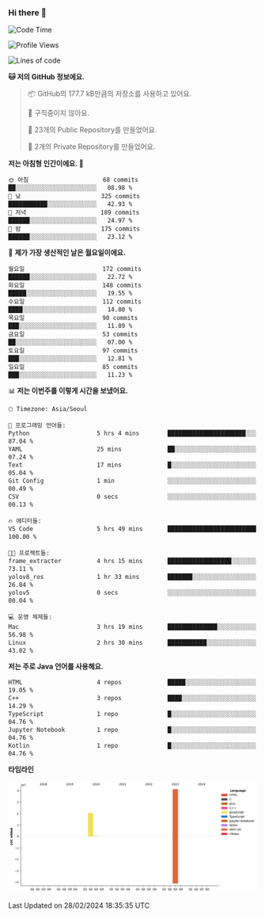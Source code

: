 ### Hi there 👋

<!--
**otm0937/otm0937** is a ✨ _special_ ✨ repository because its `README.md` (this file) appears on your GitHub profile.

Here are some ideas to get you started:

- 🔭 I’m currently working on ...
- 🌱 I’m currently learning ...
- 👯 I’m looking to collaborate on ...
- 🤔 I’m looking for help with ...
- 💬 Ask me about ...
- 📫 How to reach me: ...
- 😄 Pronouns: ...
- ⚡ Fun fact: ...
-->

  <!--START_SECTION:waka-->
![Code Time](http://img.shields.io/badge/Code%20Time-1%2C030%20hrs%2051%20mins-blue)

![Profile Views](http://img.shields.io/badge/Profile%20Views-0-blue)

![Lines of code](https://img.shields.io/badge/%EC%A0%80%EB%8A%94%20%EC%97%AC%ED%83%9C%EA%B9%8C%EC%A7%80%20-62.1%20million%20%EC%A4%84%EC%9D%98%20%EC%BD%94%EB%93%9C%EB%A5%BC%20%EC%9E%91%EC%84%B1%ED%96%88%EC%96%B4%EC%9A%94.-blue)

**🐱 저의 GitHub 정보에요.** 

> 📦 GitHub의 177.7 kB만큼의 저장소를 사용하고 있어요. 
 > 
> 🚫 구직중이지 않아요.
 > 
> 📜 23개의 Public Repository를 만들었어요. 
 > 
> 🔑 2개의 Private Repository를 만들었어요. 
 > 
**저는 아침형 인간이에요. 🐤** 

```text
🌞 아침                     68 commits          ██░░░░░░░░░░░░░░░░░░░░░░░   08.98 % 
🌆 낮　                     325 commits         ███████████░░░░░░░░░░░░░░   42.93 % 
🌃 저녁                     189 commits         ██████░░░░░░░░░░░░░░░░░░░   24.97 % 
🌙 밤　                     175 commits         ██████░░░░░░░░░░░░░░░░░░░   23.12 % 
```
📅 **제가 가장 생산적인 날은 월요일이에요.** 

```text
월요일                      172 commits         ██████░░░░░░░░░░░░░░░░░░░   22.72 % 
화요일                      148 commits         █████░░░░░░░░░░░░░░░░░░░░   19.55 % 
수요일                      112 commits         ████░░░░░░░░░░░░░░░░░░░░░   14.80 % 
목요일                      90 commits          ███░░░░░░░░░░░░░░░░░░░░░░   11.89 % 
금요일                      53 commits          ██░░░░░░░░░░░░░░░░░░░░░░░   07.00 % 
토요일                      97 commits          ███░░░░░░░░░░░░░░░░░░░░░░   12.81 % 
일요일                      85 commits          ███░░░░░░░░░░░░░░░░░░░░░░   11.23 % 
```


📊 **저는 이번주를 이렇게 시간을 보냈어요.** 

```text
🕑︎ Timezone: Asia/Seoul

💬 프로그래밍 언어들: 
Python                   5 hrs 4 mins        ██████████████████████░░░   87.04 % 
YAML                     25 mins             ██░░░░░░░░░░░░░░░░░░░░░░░   07.24 % 
Text                     17 mins             █░░░░░░░░░░░░░░░░░░░░░░░░   05.04 % 
Git Config               1 min               ░░░░░░░░░░░░░░░░░░░░░░░░░   00.49 % 
CSV                      0 secs              ░░░░░░░░░░░░░░░░░░░░░░░░░   00.13 % 

🔥 에디터들: 
VS Code                  5 hrs 49 mins       █████████████████████████   100.00 % 

🐱‍💻 프로젝트들: 
frame_extracter          4 hrs 15 mins       ██████████████████░░░░░░░   73.11 % 
yolov8_ros               1 hr 33 mins        ███████░░░░░░░░░░░░░░░░░░   26.84 % 
yolov5                   0 secs              ░░░░░░░░░░░░░░░░░░░░░░░░░   00.04 % 

💻 운영 체제들: 
Mac                      3 hrs 19 mins       ██████████████░░░░░░░░░░░   56.98 % 
Linux                    2 hrs 30 mins       ███████████░░░░░░░░░░░░░░   43.02 % 
```

**저는 주로 Java 언어를 사용해요.** 

```text
HTML                     4 repos             █████░░░░░░░░░░░░░░░░░░░░   19.05 % 
C++                      3 repos             ████░░░░░░░░░░░░░░░░░░░░░   14.29 % 
TypeScript               1 repo              █░░░░░░░░░░░░░░░░░░░░░░░░   04.76 % 
Jupyter Notebook         1 repo              █░░░░░░░░░░░░░░░░░░░░░░░░   04.76 % 
Kotlin                   1 repo              █░░░░░░░░░░░░░░░░░░░░░░░░   04.76 % 
```



**타임라인**

![Lines of Code chart](https://raw.githubusercontent.com/otm0937/otm0937/main/assets/bar_graph.png)


 Last Updated on 28/02/2024 18:35:35 UTC
<!--END_SECTION:waka-->
